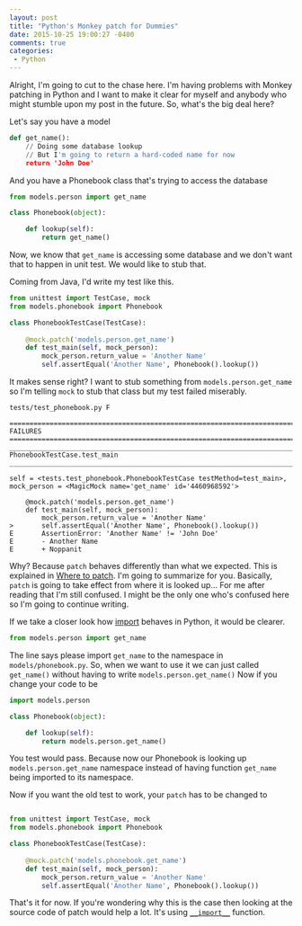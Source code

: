 ```yaml
---
layout: post
title: "Python's Monkey patch for Dummies"
date: 2015-10-25 19:00:27 -0400
comments: true
categories: 
 - Python
---
```


Alright, I'm going to cut to the chase here. I'm having problems with Monkey patching in Python and I want to make it clear for myself and anybody who might stumble upon my post in the future. So, what's the big deal here?

Let's say you have a model

``` python models/person.py
def get_name():
	// Doing some database lookup
	// But I'm going to return a hard-coded name for now
	return 'John Doe'
```

And you have a Phonebook class that's trying to access the database

``` python models/phonebook.py
from models.person import get_name

class Phonebook(object):

    def lookup(self):
        return get_name()
```

Now, we know that `get_name` is accessing some database and we don't want that to happen in unit test. We would like to stub that.

Coming from Java, I'd write my test like this.

``` python tests/test_phonebook.py
from unittest import TestCase, mock
from models.phonebook import Phonebook

class PhonebookTestCase(TestCase):
    
    @mock.patch('models.person.get_name')
    def test_main(self, mock_person):
        mock_person.return_value = 'Another Name'
        self.assertEqual('Another Name', Phonebook().lookup())

```

It makes sense right? I want to stub something from `models.person.get_name` so I'm telling `mock` to stub that class but my test failed miserably.

``` plain
tests/test_phonebook.py F

=================================================================================== FAILURES ===================================================================================
_________________________________________________________________________ PhonebookTestCase.test_main __________________________________________________________________________

self = <tests.test_phonebook.PhonebookTestCase testMethod=test_main>, mock_person = <MagicMock name='get_name' id='4460968592'>

    @mock.patch('models.person.get_name')
    def test_main(self, mock_person):
        mock_person.return_value = 'Another Name'
>       self.assertEqual('Another Name', Phonebook().lookup())
E       AssertionError: 'Another Name' != 'John Doe'
E       - Another Name
E       + Noppanit

```

Why? Because `patch` behaves differently than what we expected. This is explained in [Where to patch][1]. I'm going to summarize for you. Basically, `patch` is going to take effect from where it is looked up... For me after reading that I'm still confused. I might be the only one who's confused here so I'm going to continue writing. 

If we take a closer look how [import][2] behaves in Python, it would be clearer.

``` python models/phonebook.py
from models.person import get_name
```

The line says please import `get_name` to the namespace in `models/phonebook.py`. So, when we want to use it we can just called `get_name()` without having to write `models.person.get_name()` Now if you change your code to be

``` python models/phonebook.py
import models.person

class Phonebook(object):

    def lookup(self):
        return models.person.get_name()

```

You test would pass. Because now our Phonebook is looking up `models.person.get_name` namespace instead of having function `get_name` being imported to its namespace.

Now if you want the old test to work, your `patch` has to be changed to

``` python tests/test_phonebook.py

from unittest import TestCase, mock
from models.phonebook import Phonebook

class PhonebookTestCase(TestCase):
    
    @mock.patch('models.phonebook.get_name')
    def test_main(self, mock_person):
        mock_person.return_value = 'Another Name'
        self.assertEqual('Another Name', Phonebook().lookup())

```

That's it for now. If you're wondering why this is the case then looking at the source code of patch would help a lot. It's using [`__import__`][3] function.

 [1]: http://www.voidspace.org.uk/python/mock/patch.html#where-to-patch
 [2]: http://effbot.org/zone/import-confusion.htm
 [3]: https://docs.python.org/3.5/library/functions.html#__import__


